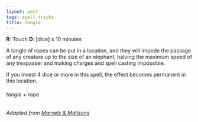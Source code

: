 ```yaml
---
layout: post
tags: spell tricks
title: Tangle
---
```

**R**: Touch		**D**: [dice] x 10 minutes

A tangle of ropes can be put in a location, and they will impede the passage of any creature up to the size of an elephant, halving the maximum speed of any trespasser and making charges and spell casting impossible.

If you invest 4 dice or more in this spell, the effect becomes permanent in this location.

###### tangle + rope
###### Adapted from [Marvels & Malisons](https://www.drivethrurpg.com/product/211911/Marvels--Malisons)
